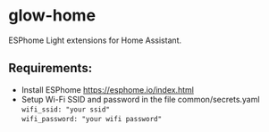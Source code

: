 
# glow-home

ESPhome Light extensions for Home Assistant. 

## Requirements:

- Install ESPhome https://esphome.io/index.html 
- Setup Wi-Fi SSID and password in the file common/secrets.yaml  
``wifi_ssid: "your ssid"``  
``wifi_password: "your wifi password"``
